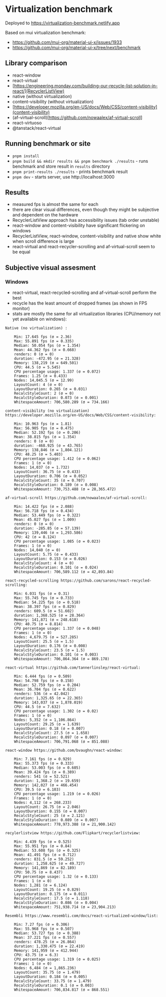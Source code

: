 # Virtualization benchmark

Deployed to https://virtualization-benchmark.netlify.app

Based on mui virtualization benchmark:

- https://github.com/mui-org/material-ui-x/issues/1933
- https://github.com/mui-org/material-ui-x/tree/next/benchmark

## Library comparison

- react-window
- react-virtual
- [https://engineering.monday.com/building-our-recycle-list-solution-in-react/](RecyclerListView)
- native (without virtualization)
- content-visibility (without virtualization)
- [https://developer.mozilla.org/en-US/docs/Web/CSS/content-visibility](content-visibility)
- (af-virtual-scroll)[https://github.com/nowaalex/af-virtual-scroll]
- react-virtuoso
- @tanstack/react-virtual

## Running benchmark or site

- `pnpm install`
- `pnpm build && mkdir results && pnpm benchmark ./results` - runs benchmark and store result in `results` directory
- `pnpm print-results ./results` - prints benchmark result
- `pnpm dev` - starts server, use http://localhost:3000

## Results

- measured fps is almost the same for each
- there are clear visual differences, even though they might be subjective and dependent on the hardware
- RecyclerListView approach has accessibility issues (tab order unstable)
- react-window and content-visibility have significant flickering on windows
- RecyclerListView, react-window, content-visibility and native show white when scroll difference is large
- react-virtual and react-recycler-scrolling and af-virtual-scroll seem to be equal

## Subjective visual assesment

### Windows

- react-virtual, react-recycled-scrolling and af-virtual-scroll perform the best
- recycle has the least amount of dropped frames (as shown in FPS monitor)
- stats are mostly the same for all virtualization libraries (CPU/memory not yet available on windows):

```
Native (no virtualization) :

    Min: 17.645 fps (σ = 2.36)
    Max: 55.891 fps (σ = 0.335)
    Median: 50.054 fps (σ = 1.354)
    Mean: 44.362 fps (σ = 0.668)
    renders: 0 (σ = 0)
    duration: -472.95 (σ = 21.328)
    Memory: 138,219 (σ = 649.501)
    CPU: 44.5 (σ = 5.545)
    CPU percentage usage: 1.337 (σ = 0.072)
    Frames: 1.25 (σ = 0.433)
    Nodes: 14,045.5 (σ = 12.99)
    LayoutCount: 4 (σ = 0)
    LayoutDuration: 0.265 (σ = 0.031)
    RecalcStyleCount: 2 (σ = 0)
    RecalcStyleDuration: 0.073 (σ = 0.001)
    WhitespaceAmount: 706,580.289 (σ = 734.166)

content-visibility (no virtualization) https://developer.mozilla.org/en-US/docs/Web/CSS/content-visibility:

    Min: 10.963 fps (σ = 1.81)
    Max: 56.905 fps (σ = 0.475)
    Median: 52.192 fps (σ = 0.206)
    Mean: 38.815 fps (σ = 1.354)
    renders: 0 (σ = 0)
    duration: -468.925 (σ = 43.765)
    Memory: 138,846 (σ = 1,804.121)
    CPU: 48.25 (σ = 5.403)
    CPU percentage usage: 1.412 (σ = 0.062)
    Frames: 1 (σ = 0)
    Nodes: 14,037 (σ = 1.732)
    LayoutCount: 36.75 (σ = 0.433)
    LayoutDuration: 0.706 (σ = 0.052)
    RecalcStyleCount: 35 (σ = 0.707)
    RecalcStyleDuration: 0.189 (σ = 0.008)
    WhitespaceAmount: 730,753.488 (σ = 28,365.472)

af-virtual-scroll https://github.com/nowaalex/af-virtual-scroll:

    Min: 14.422 fps (σ = 2.088)
    Max: 56.718 fps (σ = 0.434)
    Median: 53.449 fps (σ = 0.322)
    Mean: 45.027 fps (σ = 1.009)
    renders: 0 (σ = 0)
    duration: -285.85 (σ = 57.139)
    Memory: 139,446 (σ = 1,293.586)
    CPU: 42 (σ = 8.124)
    CPU percentage usage: 1.085 (σ = 0.023)
    Frames: 1 (σ = 0)
    Nodes: 14,040 (σ = 0)
    LayoutCount: 5.75 (σ = 0.433)
    LayoutDuration: 0.153 (σ = 0.026)
    RecalcStyleCount: 4 (σ = 0)
    RecalcStyleDuration: 0.101 (σ = 0.024)
    WhitespaceAmount: 706,589.112 (σ = 42,893.84)

react-recycled-scrolling https://github.com/sarons/react-recycled-scrolling:

    Min: 6.031 fps (σ = 0.31)
    Max: 55.745 fps (σ = 0.733)
    Median: 54.225 fps (σ = 0.518)
    Mean: 38.397 fps (σ = 0.829)
    renders: 609.5 (σ = 51.602)
    duration: 1,368.525 (σ = 28.364)
    Memory: 141,871 (σ = 248.618)
    CPU: 40.75 (σ = 8.814)
    CPU percentage usage: 1.337 (σ = 0.048)
    Frames: 1 (σ = 0)
    Nodes: 4,679.75 (σ = 527.285)
    LayoutCount: 25.5 (σ = 1.5)
    LayoutDuration: 0.176 (σ = 0.008)
    RecalcStyleCount: 23.5 (σ = 1.5)
    RecalcStyleDuration: 0.101 (σ = 0.003)
    WhitespaceAmount: 706,864.364 (σ = 869.178)

react-virtual https://github.com/tannerlinsley/react-virtual:

    Min: 6.444 fps (σ = 0.509)
    Max: 54.798 fps (σ = 0.158)
    Median: 52.759 fps (σ = 0.204)
    Mean: 36.704 fps (σ = 0.622)
    renders: 536 (σ = 42.042)
    duration: 1,325.65 (σ = 22.365)
    Memory: 143,037 (σ = 1,878.019)
    CPU: 44.5 (σ = 7.632)
    CPU percentage usage: 1.302 (σ = 0.02)
    Frames: 1 (σ = 0)
    Nodes: 5,352 (σ = 1,106.864)
    LayoutCount: 29.25 (σ = 1.639)
    LayoutDuration: 0.18 (σ = 0.007)
    RecalcStyleCount: 27.5 (σ = 1.658)
    RecalcStyleDuration: 0.097 (σ = 0.007)
    WhitespaceAmount: 706,791.068 (σ = 851.088)

react-window https://github.com/bvaughn/react-window:

    Min: 7.161 fps (σ = 0.929)
    Max: 55.373 fps (σ = 0.333)
    Median: 53.003 fps (σ = 0.605)
    Mean: 39.424 fps (σ = 0.389)
    renders: 541 (σ = 52.521)
    duration: 1,368.2 (σ = 19.659)
    Memory: 142,027 (σ = 466.454)
    CPU: 39.5 (σ = 6.103)
    CPU percentage usage: 1.219 (σ = 0.026)
    Frames: 1 (σ = 0)
    Nodes: 4,112 (σ = 268.233)
    LayoutCount: 26.75 (σ = 2.046)
    LayoutDuration: 0.155 (σ = 0.007)
    RecalcStyleCount: 25 (σ = 2.121)
    RecalcStyleDuration: 0.089 (σ = 0.007)
    WhitespaceAmount: 778,973.388 (σ = 21,900.142)

recylerlistview https://github.com/Flipkart/recyclerlistview:

    Min: 4.439 fps (σ = 0.525)
    Max: 55.951 fps (σ = 0.84)
    Median: 53.608 fps (σ = 0.325)
    Mean: 41.491 fps (σ = 0.712)
    renders: 831.5 (σ = 59.252)
    duration: 1,258.625 (σ = 49.727)
    Memory: 141,869 (σ = 82.189)
    CPU: 50.75 (σ = 8.437)
    CPU percentage usage: 1.32 (σ = 0.133)
    Frames: 1 (σ = 0)
    Nodes: 1,281 (σ = 6.124)
    LayoutCount: 19.25 (σ = 0.829)
    LayoutDuration: 0.175 (σ = 0.011)
    RecalcStyleCount: 17.5 (σ = 1.118)
    RecalcStyleDuration: 0.086 (σ = 0.004)
    WhitespaceAmount: 751,938.714 (σ = 23,904.213)

Resembli https://www.resembli.com/docs/react-virtualized-window/list:

    Min: 7.27 fps (σ = 0.306)
    Max: 55.968 fps (σ = 0.507)
    Median: 53.727 fps (σ = 0.388)
    Mean: 37.221 fps (σ = 0.557)
    renders: 478.25 (σ = 26.864)
    duration: 1,330.475 (σ = 22.419)
    Memory: 141,959 (σ = 412.944)
    CPU: 43.75 (σ = 6.3)
    CPU percentage usage: 1.319 (σ = 0.025)
    Frames: 1 (σ = 0)
    Nodes: 6,484 (σ = 1,865.236)
    LayoutCount: 35.75 (σ = 1.479)
    LayoutDuration: 0.184 (σ = 0.005)
    RecalcStyleCount: 33.75 (σ = 1.479)
    RecalcStyleDuration: 0.1 (σ = 0.003)
    WhitespaceAmount: 706,834.817 (σ = 868.551)
```
